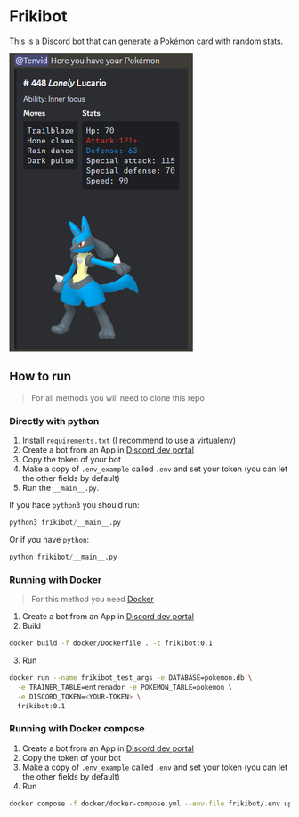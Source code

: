 # Frikibot

This is a Discord bot that can generate a Pokémon card with random stats.

![./images/PokemonCardExample.png](./images/PokemonCardExample.png)

## How to run

> For all methods you will need to clone this repo

### Directly with python

1. Install `requirements.txt` (I recommend to use a virtualenv)
2. Create a bot from an App in [Discord dev portal](https://discord.com/developers/applications)
3. Copy the token of your bot
4. Make a copy of `.env_example` called `.env` and set your token (you can let the other fields by default)
5. Run the `__main__.py`.

If you hace `python3` you should run:

```python
python3 frikibot/__main__.py
```

Or if you have `python`:

```python
python frikibot/__main__.py
```

### Running with Docker

> For this method you need [Docker](https://docs.docker.com/get-started/get-docker/)

1. Create a bot from an App in [Discord dev portal](https://discord.com/developers/applications)
2. Build

```bash
docker build -f docker/Dockerfile . -t frikibot:0.1
```

3. Run

```bash
docker run --name frikibot_test_args -e DATABASE=pokemon.db \
  -e TRAINER_TABLE=entrenador -e POKEMON_TABLE=pokemon \
  -e DISCORD_TOKEN=<YOUR-TOKEN> \
  frikibot:0.1
```

### Running with Docker compose

1. Create a bot from an App in [Discord dev portal](https://discord.com/developers/applications)
2. Copy the token of your bot
3. Make a copy of `.env_example` called `.env` and set your token (you can let the other fields by default)
4. Run

```bash
docker compose -f docker/docker-compose.yml --env-file frikibot/.env up
```
